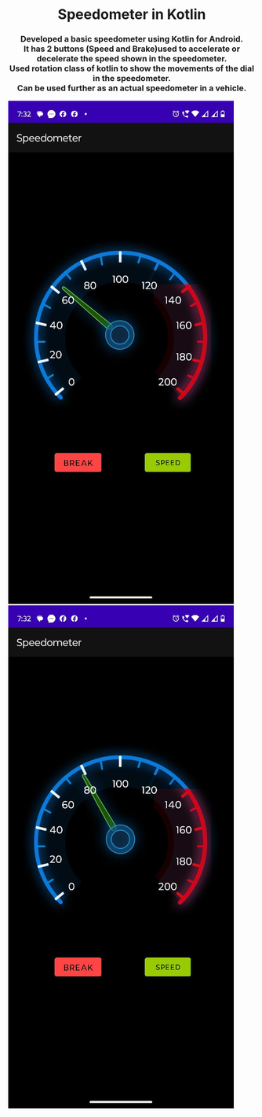 <h1 align="center">Speedometer in Kotlin</h1>
<h3 align="center">﻿﻿Developed a basic speedometer using Kotlin for Android.<br/>
It has 2 buttons (Speed and Brake)used to accelerate or decelerate the speed shown in the speedometer.<br/>
Used rotation class of kotlin to show the movements of the dial in the speedometer.<br/>
Can be used further as an actual speedometer in a vehicle.<br/>
</h3>

<p align="left"> <img src="images/SPEED1.jpeg" alt="janardankeny" /> <img src="images/SPEED2.jpeg" alt="janardankeny" /></p>
